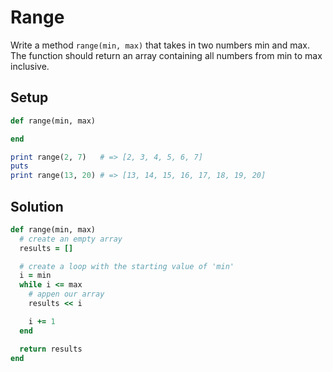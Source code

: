 # Range

Write a method `range(min, max)` that takes in two numbers min and max. The function should return an array containing all numbers from min to max inclusive.

## Setup

```ruby
def range(min, max)

end

print range(2, 7)   # => [2, 3, 4, 5, 6, 7]
puts
print range(13, 20) # => [13, 14, 15, 16, 17, 18, 19, 20]
```

## Solution

```ruby
def range(min, max)
  # create an empty array
  results = []

  # create a loop with the starting value of 'min'
  i = min
  while i <= max
    # appen our array
    results << i

    i += 1
  end

  return results
end
```